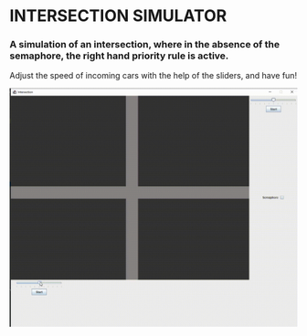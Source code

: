 # INTERSECTION SIMULATOR
### A simulation of an intersection, where in the absence of the semaphore, the right hand priority rule is active.
Adjust the speed of incoming cars with the help of the sliders, and have fun!

![](interesction.gif)
